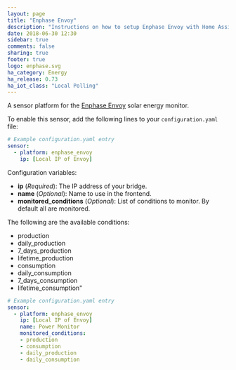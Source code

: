 ```yaml
---
layout: page
title: "Enphase Envoy"
description: "Instructions on how to setup Enphase Envoy with Home Assistant."
date: 2018-06-30 12:30
sidebar: true
comments: false
sharing: true
footer: true
logo: enphase.svg
ha_category: Energy
ha_release: 0.73
ha_iot_class: "Local Polling"
---
```


A sensor platform for the [Enphase Envoy](https://enphase.com/en-us/products-and-services/envoy) solar energy monitor.

To enable this sensor, add the following lines to your `configuration.yaml` file:

```yaml
# Example configuration.yaml entry
sensor:
  - platform: enphase_envoy
    ip: [Local IP of Envoy]
```

Configuration variables:

- **ip** (*Required*): The IP address of your bridge.
- **name** (*Optional*): Name to use in the frontend.
- **monitored_conditions** (*Optional*): List of conditions to monitor. By default all are monitored.

The following are the available conditions:
- production
- daily_production
- 7_days_production
- lifetime_production
- consumption
- daily_consumption
- 7_days_consumption
- lifetime_consumption"

```yaml
# Example configuration.yaml entry
sensor:
  - platform: enphase_envoy
    ip: [Local IP of Envoy]
    name: Power Monitor
    monitored_conditions:
    - production
    - consumption
    - daily_production
    - daily_consumption
```
